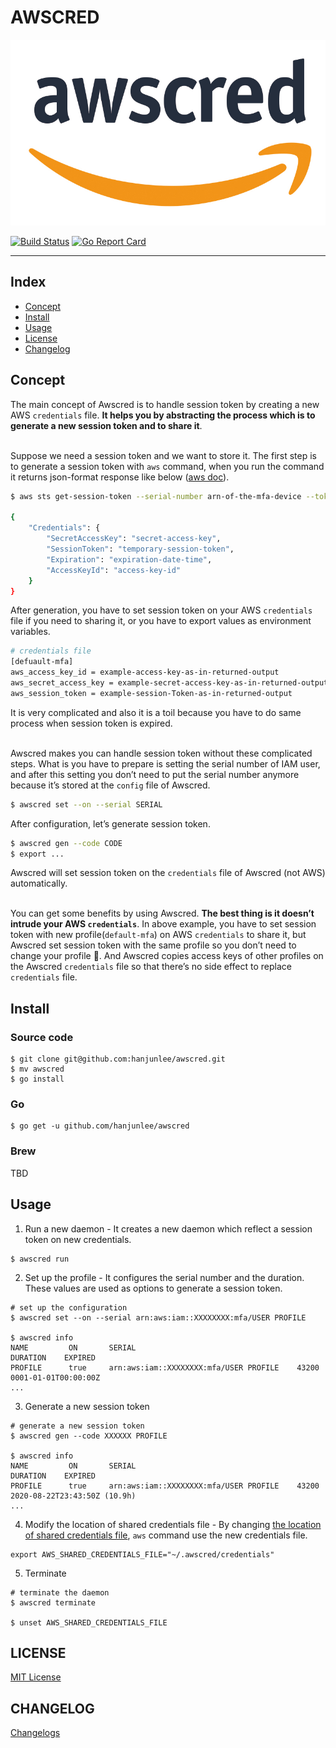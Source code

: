 # AWSCRED

![awscred](./docs/awscred.jpg)

[![Build Status](https://cloud.drone.io/api/badges/hanjunlee/awscred/status.svg)](https://cloud.drone.io/hanjunlee/awscred) [![Go Report Card](https://goreportcard.com/badge/github.com/hanjunlee/awscred)](https://goreportcard.com/report/github.com/hanjunlee/awscred)

---

## Index

- [Concept](#concept)
- [Install](#install)
- [Usage](#usage)
- [License](#license)
- [Changelog](#changelog)

## Concept 

The main concept of Awscred is to handle session token by creating a new AWS `credentials` file. **It helps you by abstracting the process which is to generate a new session token and to share it**.  
<br/>

Suppose we need a session token and we want to store it. The first step is to generate a session token with `aws` command, when you run the command it returns json-format response like below ([aws doc](https://aws.amazon.com/premiumsupport/knowledge-center/authenticate-mfa-cli/)). 

```bash
$ aws sts get-session-token --serial-number arn-of-the-mfa-device --token-code code-from-token 

{
    "Credentials": {
        "SecretAccessKey": "secret-access-key",
        "SessionToken": "temporary-session-token",
        "Expiration": "expiration-date-time",
        "AccessKeyId": "access-key-id"
    }
}
```

After generation, you have to set session token on your AWS `credentials` file if you need to sharing it, or you have to export values as environment variables.

```bash
# credentials file
[defuault-mfa]
aws_access_key_id = example-access-key-as-in-returned-output
aws_secret_access_key = example-secret-access-key-as-in-returned-output
aws_session_token = example-session-Token-as-in-returned-output
```

It is very complicated and also it is a toil because you have to do same process when session token is expired.  
<br/>

Awscred makes you can handle session token without these complicated steps. What is you have to prepare is setting the serial number of IAM user, and after this setting you don’t need to put the serial number anymore because it’s stored at the `config` file of Awscred.

```bash
$ awscred set --on --serial SERIAL 
```

After configuration, let’s generate session token. 

```bash
$ awscred gen --code CODE
$ export ...
```

Awscred will set session token on the `credentials` file of Awscred (not AWS) automatically.  
<br/>

You can get some benefits by using Awscred. **The best thing is it doesn’t intrude your AWS `credentials`**. In above example, you have to set session token with new profile(`default-mfa`) on AWS `credentials` to share it, but Awscred set session token with the same profile so you don’t need to change your profile 🙂.  And Awscred copies access keys of other profiles on the Awscred `credentials` file so that there’s no side effect to replace `credentials` file.

## Install

### Source code

```shell
$ git clone git@github.com:hanjunlee/awscred.git
$ mv awscred
$ go install
```

### Go 

```shell
$ go get -u github.com/hanjunlee/awscred
```

### Brew

TBD

## Usage

1. Run a new daemon - It creates a new daemon which reflect a session token on new credentials.

```shell
$ awscred run
```

2. Set up the profile - It configures the serial number and the duration. These values are used as options to generate a session token.

```shell
# set up the configuration
$ awscred set --on --serial arn:aws:iam::XXXXXXXX:mfa/USER PROFILE

$ awscred info
NAME         ON       SERIAL                                    DURATION    EXPIRED
PROFILE      true     arn:aws:iam::XXXXXXXX:mfa/USER PROFILE    43200       0001-01-01T00:00:00Z
...
```

3. Generate a new session token 

```shell
# generate a new session token
$ awscred gen --code XXXXXX PROFILE

$ awscred info
NAME         ON       SERIAL                                    DURATION    EXPIRED
PROFILE      true     arn:aws:iam::XXXXXXXX:mfa/USER PROFILE    43200       2020-08-22T23:43:50Z (10.9h)
...
```

4. Modify the location of shared credentials file - By changing [the location of shared credentials file](https://docs.aws.amazon.com/cli/latest/topic/config-vars.html#the-shared-credentials-file), `aws` command use the new credentials file. 

```shell
export AWS_SHARED_CREDENTIALS_FILE="~/.awscred/credentials"
```

5. Terminate 

```shell
# terminate the daemon
$ awscred terminate 

$ unset AWS_SHARED_CREDENTIALS_FILE
```

## LICENSE

[MIT License](./LICENSE)

## CHANGELOG

[Changelogs](./CHANGELOG.md)
